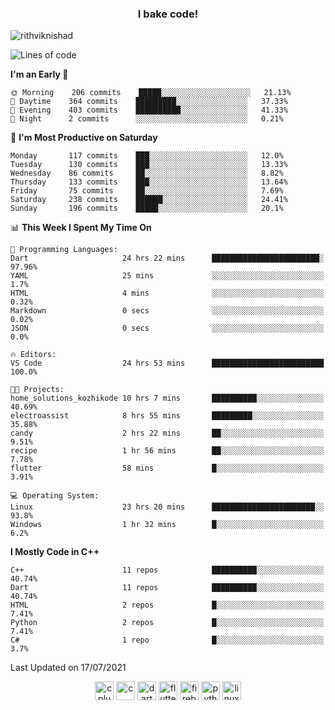 <h3 align="center">I bake code!</h3>

<p align="left"> <img src="https://komarev.com/ghpvc/?username=rithviknishad" alt="rithviknishad" /> </p>

<!--START_SECTION:waka-->
![Lines of code](https://img.shields.io/badge/From%20Hello%20World%20I%27ve%20Written-697018%20lines%20of%20code-blue)

**I'm an Early 🐤** 

```text
🌞 Morning    206 commits    █████░░░░░░░░░░░░░░░░░░░░   21.13% 
🌆 Daytime    364 commits    █████████░░░░░░░░░░░░░░░░   37.33% 
🌃 Evening    403 commits    ██████████░░░░░░░░░░░░░░░   41.33% 
🌙 Night      2 commits      ░░░░░░░░░░░░░░░░░░░░░░░░░   0.21%

```
📅 **I'm Most Productive on Saturday** 

```text
Monday       117 commits    ███░░░░░░░░░░░░░░░░░░░░░░   12.0% 
Tuesday      130 commits    ███░░░░░░░░░░░░░░░░░░░░░░   13.33% 
Wednesday    86 commits     ██░░░░░░░░░░░░░░░░░░░░░░░   8.82% 
Thursday     133 commits    ███░░░░░░░░░░░░░░░░░░░░░░   13.64% 
Friday       75 commits     ██░░░░░░░░░░░░░░░░░░░░░░░   7.69% 
Saturday     238 commits    ██████░░░░░░░░░░░░░░░░░░░   24.41% 
Sunday       196 commits    █████░░░░░░░░░░░░░░░░░░░░   20.1%

```


📊 **This Week I Spent My Time On** 

```text
💬 Programming Languages: 
Dart                     24 hrs 22 mins      ████████████████████████░   97.96% 
YAML                     25 mins             ░░░░░░░░░░░░░░░░░░░░░░░░░   1.7% 
HTML                     4 mins              ░░░░░░░░░░░░░░░░░░░░░░░░░   0.32% 
Markdown                 0 secs              ░░░░░░░░░░░░░░░░░░░░░░░░░   0.02% 
JSON                     0 secs              ░░░░░░░░░░░░░░░░░░░░░░░░░   0.0%

🔥 Editors: 
VS Code                  24 hrs 53 mins      █████████████████████████   100.0%

🐱‍💻 Projects: 
home_solutions_kozhikode 10 hrs 7 mins       ██████████░░░░░░░░░░░░░░░   40.69% 
electroassist            8 hrs 55 mins       █████████░░░░░░░░░░░░░░░░   35.88% 
candy                    2 hrs 22 mins       ██░░░░░░░░░░░░░░░░░░░░░░░   9.51% 
recipe                   1 hr 56 mins        ██░░░░░░░░░░░░░░░░░░░░░░░   7.78% 
flutter                  58 mins             █░░░░░░░░░░░░░░░░░░░░░░░░   3.91%

💻 Operating System: 
Linux                    23 hrs 20 mins      ███████████████████████░░   93.8% 
Windows                  1 hr 32 mins        █░░░░░░░░░░░░░░░░░░░░░░░░   6.2%

```

**I Mostly Code in C++** 

```text
C++                      11 repos            ██████████░░░░░░░░░░░░░░░   40.74% 
Dart                     11 repos            ██████████░░░░░░░░░░░░░░░   40.74% 
HTML                     2 repos             █░░░░░░░░░░░░░░░░░░░░░░░░   7.41% 
Python                   2 repos             █░░░░░░░░░░░░░░░░░░░░░░░░   7.41% 
C#                       1 repo              █░░░░░░░░░░░░░░░░░░░░░░░░   3.7%

```



 Last Updated on 17/07/2021
<!--END_SECTION:waka-->

<p align="center">
  <img src="https://devicons.github.io/devicon/devicon.git/icons/cplusplus/cplusplus-original.svg" alt="cplusplus" width="30" height="30"/>
  <img src="https://devicons.github.io/devicon/devicon.git/icons/c/c-original.svg" alt="c" width="30" height="30"/>
  <img src="https://www.vectorlogo.zone/logos/dartlang/dartlang-icon.svg" alt="dart" width="30" height="30"/>
  <img src="https://www.vectorlogo.zone/logos/flutterio/flutterio-icon.svg" alt="flutter" width="30" height="30"/> 
  <img src="https://www.vectorlogo.zone/logos/firebase/firebase-icon.svg" alt="firebase" width="30" height="30"/> 
  <img src="https://devicons.github.io/devicon/devicon.git/icons/python/python-original.svg" alt="python" width="30" height="30"/> 
  <img src="https://devicons.github.io/devicon/devicon.git/icons/linux/linux-original.svg" alt="linux" width="30" height="30"/> 
</p>
